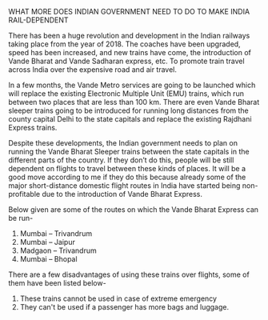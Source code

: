 WHAT MORE DOES INDIAN GOVERNMENT NEED TO DO TO MAKE INDIA RAIL-DEPENDENT 

There has been a huge revolution and development in the Indian railways taking place from the year of 2018. The coaches have been upgraded, speed has been increased, and new
trains have come, the introduction of Vande Bharat and Vande Sadharan express, etc. To promote train travel across India over the expensive road and air travel. 

In a few months, the Vande Metro services are going to be launched which will replace the existing Electronic Multiple Unit (EMU) trains, which run between two places that
are less than 100 km. There are even Vande Bharat sleeper trains going to be introduced for running long distances from the county capital Delhi to the state capitals and
replace the existing Rajdhani Express trains.

Despite these developments, the Indian government needs to plan on running the Vande Bharat Sleeper trains between the state capitals in the different parts of the country. If
they don’t do this, people will be still dependent on flights to travel between these kinds of places. It will be a good move according to me if they do this because already
some of the major short-distance domestic flight routes in India have started being non-profitable due to the introduction of Vande Bharat Express.

Below given are some of the routes on which the Vande Bharat Express can be run-
1.	Mumbai – Trivandrum
2.	Mumbai – Jaipur
3.	Madgaon – Trivandrum
4.  Mumbai  – Bhopal

There are a few disadvantages of using these trains over flights, some of them have been listed below- 
1.	These trains cannot be used in case of extreme emergency
2.  They can't be used if a passenger has more bags and luggage.
